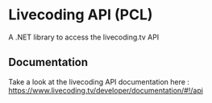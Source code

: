 # Livecoding API (PCL)

A .NET library to access the livecoding.tv API

## Documentation

Take a look at the livecoding API documentation here : https://www.livecoding.tv/developer/documentation/#!/api